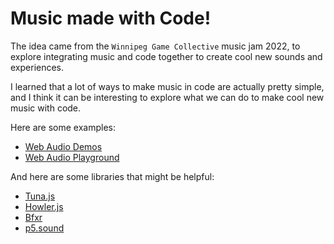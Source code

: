 # Music made with Code!
The idea came from the `Winnipeg Game Collective` music jam 2022, to explore integrating music and code together to create cool new sounds and experiences.

I learned that a lot of ways to make music in code are actually pretty simple, and I think it can be interesting to explore what we can do to make cool new music with code.

Here are some examples:

* [Web Audio Demos](https://webaudiodemos.appspot.com/)
* [Web Audio Playground](http://webaudioplayground.appspot.com/)

And here are some libraries that might be helpful:

* [Tuna.js](https://github.com/Theodeus/tuna)
* [Howler.js](https://github.com/goldfire/howler.js/)
* [Bfxr](https://www.bfxr.net/)
* [p5.sound](https://p5js.org/reference/#/p5.sound)
